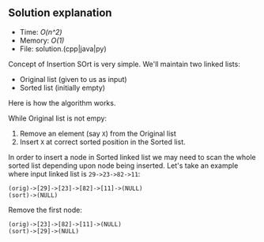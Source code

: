 ## Solution explanation
* Time: _O(n^2)_
* Memory: _O(1)_
* File: solution.(cpp|java|py)

Concept of Insertion SOrt is very simple. We'll maintain two linked lists:
* Original list (given to us as input)
* Sorted list (initially empty)

Here is how the algorithm works.

While Original list is not empy:
1. Remove an element (say `X`) from the Original list
2. Insert `X` at correct sorted position in the Sorted list.

In order to insert a node in Sorted linked list we may need to scan the whole sorted list depending upon node being inserted. Let's take an example where input linked list is `29->23->82->11`:
```
(orig)->[29]->[23]->[82]->[11]->(NULL)
(sort)->(NULL)
```
Remove the first node:
```
(orig)->[23]->[82]->[11]->(NULL)
(sort)->[29]->(NULL)
```
